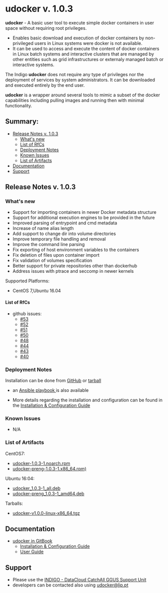# udocker v. 1.0.3


**udocker** - A basic user tool to execute simple docker containers in user space without requiring root privileges. 
* Enables basic download and execution of docker containers by non-privileged users in Linux systems were docker is not available. 
* It can be used to access and execute the content of docker containers in Linux batch systems and interactive clusters that are managed by other entities such as grid infrastructures or externaly managed batch or interactive systems.

The Indigo **udocker** does not require any type of privileges nor the deployment of services by system administrators. It can be downloaded and executed entirely by the end user.

**udocker** is a wrapper around several tools to mimic a subset of the docker capabilities including pulling images and running then with minimal functionality.

## Summary:
* [Release Notes v. 1.0.3](#id1)
  * [What's new](#id2)
  * [List of RfCs](#id3)
  * [Deployment Notes](#id4)
  * [Known Issues](#id5)
  * [List of Artifacts](#id7)
* [Documentation](#id6)
* [Support](#id8)


<a id="id1"></a>
## Release Notes v. 1.0.3

<a id="id2"></a>
### What's new

* Support for importing containers in newer Docker metadata structure
* Support for additional execution engines to be provided in the future
* Improved parsing of entrypoint and cmd metadata
* Increase of name alias length
* Add support to change dir into volume directories
* Improve temporary file handling and removal
* Improve the command line parsing
* Fix exporting of host environment variables to the containers
* Fix deletion of files upon container import
* Fix validation of volumes specification
* Better support for private repositories other than dockerhub
* Address issues with ptrace and seccomp in newer kernels

Supported Platforms: 
* CentOS 7,Ubuntu 16.04

<a id="id3"></a>
#### List of RfCs 

* github issues: 
  * [#53](https://github.com/indigo-dc/udocker/issues/53)
  * [#52](https://github.com/indigo-dc/udocker/issues/52)
  * [#51](https://github.com/indigo-dc/udocker/issues/51)
  * [#50](https://github.com/indigo-dc/udocker/issues/50)
  * [#48](https://github.com/indigo-dc/udocker/issues/48)
  * [#44](https://github.com/indigo-dc/udocker/issues/44)
  * [#43](https://github.com/indigo-dc/udocker/issues/43)
  * [#40](https://github.com/indigo-dc/udocker/issues/40)

<a id="id4"></a>
### Deployment Notes

Installation can be done from [GitHub](https://github.com/indigo-dc/udocker) or [tarball](http://repo.indigo-datacloud.eu/repository/indigo/2/centos7/x86_64/tgz/udocker-v1.0.3.tar.gz)
* an [Ansible playbook ](https://github.com/indigo-dc/udocker/blob/master/ansible_install.yaml)is also available 

* More details regarding the installation and configuration can be found in the [Installation & Configuration Guide](https://indigo-dc.gitbooks.io/udocker/content/doc/installation_manual.html)

<a id="id5"></a>
### Known Issues

* N/A

<a id="id7"></a>
### List of Artifacts
CentOS7:
* [udocker-1.0.3-1.noarch.rpm](http://repo.indigo-datacloud.eu/repository/indigo/2/centos7/x86_64/base/udocker-1.0.3-1.noarch.rpm)
* [udocker-preng-1.0.3-1.x86_64.rpm)](http://repo.indigo-datacloud.eu/repository/indigo/2/centos7/x86_64/base/udocker-preng-1.0.3-1.x86_64.rpm)

Ubuntu 16:04:
* [udocker_1.0.3-1_all.deb](http://repo.indigo-datacloud.eu/repository/indigo/2/ubuntu/dists/xenial/main/binary-amd64/udocker_1.0.3-1_all.deb)
* [udocker-preng_1.0.3-1_amd64.deb](http://repo.indigo-datacloud.eu/repository/indigo/2/ubuntu/dists/xenial/main/binary-amd64/udocker-preng_1.0.3-1_amd64.deb)

Tarballs:
* [udocker-v1.0.0-linux-x86_64.tgz](http://repo.indigo-datacloud.eu/repository/indigo/1/centos7/x86_64/tgz/udocker-v1.0.0.tar.gz)

<a id="id6"></a>
## Documentation

* [udocker in GitBook](https://www.gitbook.com/book/indigo-dc/udocker)
  * [Installation & Configuration Guide](https://indigo-dc.gitbooks.io/udocker/content/doc/installation_manual.html)
  * [User Guide](https://indigo-dc.gitbooks.io/udocker/content/doc/user_manual.html)

<a id="id8"></a>
## Support

* Please use the [INDIGO - DataCloud CatchAll GGUS Support Unit](https://wiki.egi.eu/wiki/GGUS:INDIGO_DataCloud_Catch-all_FAQ)
* developers can be contacted also using udocker@lip.pt
